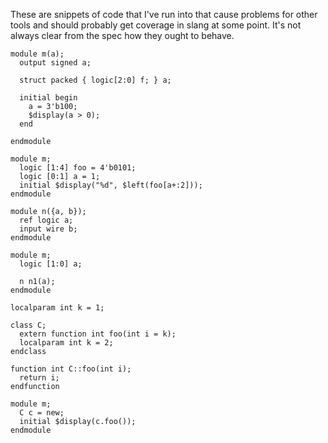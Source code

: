 These are snippets of code that I've run into that cause problems for other
tools and should probably get coverage in slang at some point. It's not always
clear from the spec how they ought to behave.


```
module m(a);
  output signed a;

  struct packed { logic[2:0] f; } a;

  initial begin
    a = 3'b100;
    $display(a > 0);
  end

endmodule
```

```
module m;
  logic [1:4] foo = 4'b0101;
  logic [0:1] a = 1;
  initial $display("%d", $left(foo[a+:2]));
endmodule
```

```
module n({a, b});
  ref logic a;
  input wire b;
endmodule

module m;
  logic [1:0] a;

  n n1(a);
endmodule
```

```
localparam int k = 1;

class C;
  extern function int foo(int i = k);
  localparam int k = 2;
endclass

function int C::foo(int i);
  return i;
endfunction

module m;
  C c = new;
  initial $display(c.foo());
endmodule
```
